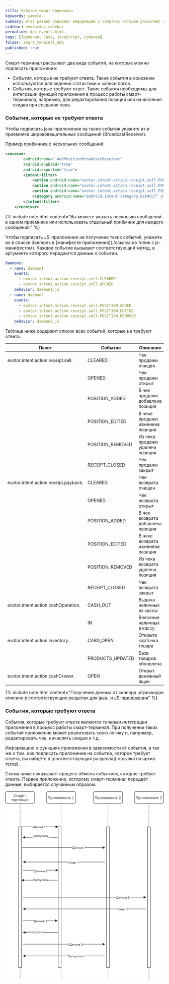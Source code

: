 ```yaml
---
title: События смарт-терминала
keywords: sample
summary: Этот раздел содержит информацию о событиях которые рассылает смарт-терминал. При получении различных событий приложение выполняет соответствующие функции, например, сохраняет логи, редактирует чек, начисляет скидки и т.д..
sidebar: evotordoc_sidebar
permalink: doc_events.html
tags: [Терминал, Java, JavaScript, События]
folder: smart_terminal_SDK
published: true
---
```


Смарт-терминал рассылает два вида событий, на которые можно подписать приложение:

* События, которые не требуют ответа. Такие события в основном используются для ведения статистики и записи логов.
* События, которые требуют ответ. Такие события необходимы для интеграции функций приложения в процесс работы смарт-терминала, например, для редактирования позиций или начисления скидки при создании чека.

### События, которые не требуют ответа

Чтобы подписать java-приложение на такие события укажите их в приёмнике широковещательных сообщений (BroadcastReceiver).

Пример приёмника с нескольких сообщений.

```xml
<receiver
        android:name=".AddPositionBroadcastReceiver"
        android:enabled="true"
        android:exported="true">
        <intent-filter>
            <action android:name="evotor.intent.action.receipt.sell.POSITION_ADDED" />
            <action android:name="evotor.intent.action.receipt.sell.POSITION_EDITED" />
            <action android:name="evotor.intent.action.receipt.sell.POSITION_REMOVED" />
            <category android:name="android.intent.category.DEFAULT" />
        </intent-filter>
    </receiver>
```

{% include note.html content="Вы можете указать несколько сообщений в одном приёмнике или использовать отдельный приёмник для каждого сообщения." %}

Чтобы подписать JS-приложение на получение таких событий, укажите их в списке daemons в [манифесте приложения](./ссылка на топик с js-манифестом). Каждое событие вызывает соответствующий метод, в аргументе которого передаются данные о событии.

```yaml
daemons:
  - name: daemon1
    events:
      - evotor.intent.action.receipt.sell.CLEARED
      - evotor.intent.action.receipt.sell.OPENED
    behavior: daemon1.js
  - name: daemon2
    events:
      - evotor.intent.action.receipt.sell.POSITION_ADDED
      - evotor.intent.action.receipt.sell.POSITION_EDITED
      - evotor.intent.action.receipt.sell.POSITION_REMOVED
    behavior: daemon2.js
```

Таблица ниже содержит список всех событий, которые не требуют ответа.

| Пакет                                 | Событие          | Описание                         |
|---------------------------------------|------------------|----------------------------------|
| evotor.intent.action.receipt.sell.    | CLEARED          | Чек продажи очищен               |
|                                       | OPENED           | Чек продажи открыт               |
|                                       | POSITION_ADDED   | В чек продажи добавлена позиция  |
|                                       | POSITION_EDITED  | В чеке продажи изменена позиция  |
|                                       | POSITION_REMOVED | Из чека продажи удалена позиция  |
|                                       | RECEIPT_CLOSED   | Чек продажи закрыт               |
| evotor.intent.action.receipt.payback. | CLEARED          | Чек возврата очищен              |
|                                       | OPENED           | Чек возврата открыт              |
|                                       | POSITION_ADDED   | В чек возврата добавлена позиция |
|                                       | POSITION_EDITED  | В чеке возврата изменена позиция |
|                                       | POSITION_REMOVED | Из чека возврата удалена позиция |
|                                       | RECEIPT_CLOSED   | Чек возврата закрыт              |
| evotor.intent.action.cashOperation.   | CASH_OUT         | Выдача наличных из кассы         |
|                                       | IN               | Внесение наличных в кассу        |
| evotor.intent.action.inventory.       | CARD_OPEN        | Открыта карточка товара          |
|                                       | PRODUCTS_UPDATED | База товаров обновлена           |
| evotor.intent.action.cashDrawer.      | OPEN             | Открыт денежный ящик             |

{% include note.html content="Получение данных от сканера штрихкодов описано в соответствующих разделах для [java-](./doc_barcode_scanner.html) и [JS-приложения](./doc_JS_barcode_scanner.html)" %}

### События, которые требуют ответа

События, которые требуют ответа являются *точками интеграции* приложения в процесс работы смарт-терминал. При получении таких событий приложение может реализовать свою логику и, например, редактировать чек, начислять скидки и т.д.

Информацию о функциях приложения в зависимости от события, а так же о том, как подписать приложение на событие, которое требует ответа, вы найдёте в [соответствующих разделах](./ссылка на архив тегов).

Схема ниже показывает процесс обмена событием, которое требует ответа. Первое приложение, которому смарт-терминал передаёт данные, выбирается случайным образом.

![](./images/EventSequenceDiagram.png)
